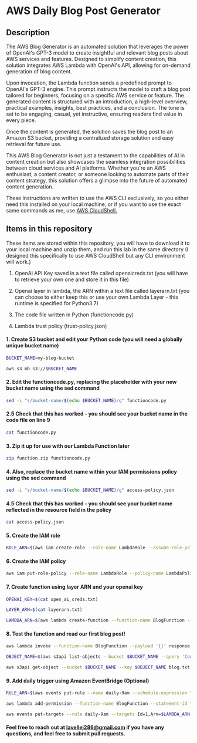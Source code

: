 # AWS Daily Blog Post Generator

## Description

The AWS Blog Generator is an automated solution that leverages the power of OpenAI's GPT-3 model to create insightful and relevant blog posts about AWS services and features. Designed to simplify content creation, this solution integrates AWS Lambda with OpenAI's API, allowing for on-demand generation of blog content.

Upon invocation, the Lambda function sends a predefined prompt to OpenAI's GPT-3 engine. This prompt instructs the model to craft a blog post tailored for beginners, focusing on a specific AWS service or feature. The generated content is structured with an introduction, a high-level overview, practical examples, insights, best practices, and a conclusion. The tone is set to be engaging, casual, yet instructive, ensuring readers find value in every piece.

Once the content is generated, the solution saves the blog post to an Amazon S3 bucket, providing a centralized storage solution and easy retrieval for future use.

This AWS Blog Generator is not just a testament to the capabilities of AI in content creation but also showcases the seamless integration possibilities between cloud services and AI platforms. Whether you're an AWS enthusiast, a content creator, or someone looking to automate parts of their content strategy, this solution offers a glimpse into the future of automated content generation.

These instructions are written to use the AWS CLI exclusively, so you either need this installed on your local machine, or if you want to use the exact same commands as me, use [AWS CloudShell.](https://aws.amazon.com/cloudshell/)

## Items in this repository

These items are stored within this repository, you will have to download it to your local machine and unzip them, and run this lab in the same directory (I designed this specifically to use AWS CloudShell but any CLI environment will work.)

1. OpenAi API Key saved in a text file called openaicreds.txt (you will have to retrieve your own one and store it in this file)

2. Openai layer in lambda, the ARN within a text file called layerarn.txt (you can choose to either keep this or use your own Lambda Layer - this runtime is specified for Python3.7)

3. The code file written in Python (functioncode.py)

4. Lambda trust policy (trust-policy.json)


#### 1. Create S3 bucket and edit your Python code (you will need a globally unique bucket name)

  ```bash
  BUCKET_NAME=my-blog-bucket
  ```

  ```bash
  aws s3 mb s3://$BUCKET_NAME
  ```

#### 2. Edit the functioncode.py, replacing the placeholder with your new bucket name using the sed command

  ```bash
  sed -i "s/bucket-name/$(echo $BUCKET_NAME)/g" functioncode.py
  ```

#### 2.5 Check that this has worked - you should see your bucket name in the code file on line 9

  ```bash
  cat functioncode.py
  ```

#### 3. Zip it up for use with our Lambda Function later

  ```bash
  zip function.zip functioncode.py
  ```

#### 4. Also, replace the bucket name within your IAM permissions policy using the sed command

  ```bash
  sed -i "s/bucket-name/$(echo $BUCKET_NAME)/g" access-policy.json
  ```

#### 4.5 Check that this has worked - you should see your bucket name reflected in the resource field in the policy

  ```bash
  cat access-policy.json
  ```

#### 5. Create the IAM role

  ```bash
  ROLE_ARN=$(aws iam create-role --role-name LambdaRole --assume-role-policy-document file://trust-policy.json --query 'Role.Arn' --output text)
  ```

#### 6. Create the IAM policy

  ```bash
  aws iam put-role-policy --role-name LambdaRole --policy-name LambdaPolicy --policy-document file://access-policy.json
  ```

#### 7. Create function using layer ARN and your openai key

  ```bash
  OPENAI_KEY=$(cat open_ai_creds.txt)
  ```

  ```bash
  LAYER_ARN=$(cat layerarn.txt)
  ```

  ```bash
  LAMBDA_ARN=$(aws lambda create-function --function-name BlogFunction --zip-file fileb://function.zip --role $ROLE_ARN --layers $LAYER_ARN --runtime python3.7 --handler functioncode.lambda_handler --environment "Variables={OPENAI_API_KEY=$OPENAI_KEY}" --timeout 180 --query 'FunctionArn' --output text)
  ```

#### 8. Test the function and read our first blog post!

  ```bash
  aws lambda invoke --function-name BlogFunction --payload '{}' response.json && cat response.json
  ```

  ```bash
  OBJECT_NAME=$(aws s3api list-objects --bucket $BUCKET_NAME --query 'Contents[0].Key' --output text)
  ```

  ```bash
  aws s3api get-object --bucket $BUCKET_NAME --key $OBJECT_NAME blog.txt
  ```

#### 9. Add daily trigger using Amazon EventBridge (Optional)

  ```bash
  RULE_ARN=$(aws events put-rule --name daily-9am --schedule-expression "cron(0 8 * * ? *)" --query 'RuleArn' --output text)
  ```

  ```bash
  aws lambda add-permission --function-name BlogFunction --statement-id "EventbridgeInvokeRule" --action 'lambda:InvokeFunction' --principal events.amazonaws.com --source-arn $RULE_ARN
  ```

  ```bash
  aws events put-targets --rule daily-9am --targets Id=1,Arn=$LAMBDA_ARN
  ```

#### Feel free to reach out at lavellej286@gmail.com if you have any questions, and feel free to submit pull requests. 
